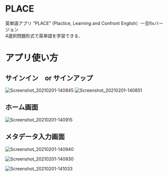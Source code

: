 # PLACE
英単語アプリ "PLACE" (Plactice, Learning and Confront English）一旦fixバージョン  
4選択問題形式で英単語を学習できる．

# アプリ使い方
## サインイン　or サインアップ
![Screenshot_20210201-140845](https://user-images.githubusercontent.com/53263220/106417633-e7feb200-6497-11eb-87c3-c6f800b6ab64.png)
![Screenshot_20210201-140851](https://user-images.githubusercontent.com/53263220/106417635-e92fdf00-6497-11eb-80b2-59d550ef8a5d.png)  

## ホーム画面
![Screenshot_20210201-140915](https://user-images.githubusercontent.com/53263220/106417636-e9c87580-6497-11eb-8957-22e2e9a0eb97.png)  

## メタデータ入力画面
![Screenshot_20210201-140940](https://user-images.githubusercontent.com/53263220/106417640-eaf9a280-6497-11eb-885d-898eb85bfb73.png)  


![Screenshot_20210201-140930](https://user-images.githubusercontent.com/53263220/106417637-ea610c00-6497-11eb-9ca8-a8ec8afc1921.png)

![Screenshot_20210201-141033](https://user-images.githubusercontent.com/53263220/106417642-eaf9a280-6497-11eb-9cd6-a74cac00993c.png)



